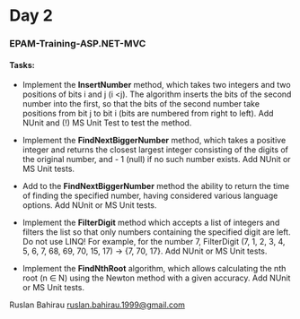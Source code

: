 ﻿# Day 2
### EPAM-Training-ASP.NET-MVC

#### Tasks:

+ Implement the **InsertNumber** method, which takes two integers and two positions of bits i and j (i <j). 
The algorithm inserts the bits of the second number into the first, 
so that the bits of the second number take positions from bit j to bit i (bits are numbered from right to left). 
Add NUnit and (!) MS Unit Test to test the method.

+ Implement the **FindNextBiggerNumber** method, which takes a positive integer and
returns the closest largest integer consisting of the digits of the original number, and - 1 (null)
if no such number exists. Add NUnit or MS Unit tests.

+ Add to the **FindNextBiggerNumber** method the ability to return the time of finding the specified number,
having considered various language options. Add NUnit or MS Unit tests.

+ Implement the **FilterDigit** method which accepts 
a list of integers and filters the list so that only numbers containing 
the specified digit are left. Do not use LINQ! For example, for the number 7, 
FilterDigit (7, 1, 2, 3, 4, 5, 6, 7, 68, 69, 70, 15, 17) -> {7, 70, 17}. 
Add NUnit or MS Unit tests.

+ Implement the **FindNthRoot** algorithm, which allows 
calculating the nth root (n ∈ N) using the Newton method with a given accuracy. 
Add NUnit or MS Unit tests.


Ruslan Bahirau
ruslan.bahirau.1999@gmail.com